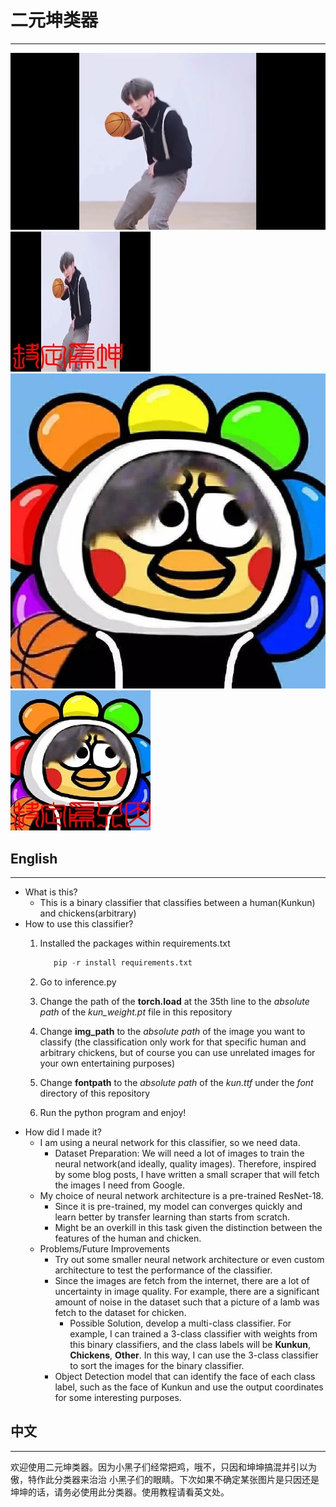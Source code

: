 # 二元坤类器
---


![kun](kun.jpg)
![kun_classify](kun_predict.jpg)
![zhiyin](zhiyin.jpg)
![zhiyin](zhiyin_predict.jpg)


## English
---

- What is this?
    - This is a binary classifier that classifies between a human(Kunkun) and chickens(arbitrary)
- How to use this classifier?
    1. Installed the packages within requirements.txt
        ```python
           pip -r install requirements.txt
        ```
    2. Go to inference.py
    3. Change the path of the **torch.load** at the 35th line to the *absolute path* of the *kun_weight.pt* file in this repository
    4. Change **img_path** to the *absolute path* of the image you want to classify (the classification only work for that specific human and arbitrary chickens, but of course you can use unrelated images for your own entertaining purposes)

    5. Change **fontpath** to the *absolute path* of the *kun.ttf* under the *font* directory of this repository
    6. Run the python program and enjoy!
- How did I made it?
    - I am using a neural network for this classifier, so we need data.
        - Dataset Preparation: We will need a lot of images to train the neural network(and ideally, quality images). Therefore, inspired by some blog posts, I have written a small scraper that will fetch the images I need from Google.
    - My choice of neural network architecture is a pre-trained ResNet-18.
        - Since it is pre-trained, my model can converges quickly and learn better by transfer learning than starts from scratch.
        - Might be an overkill in this task given the distinction between the features of the human and chicken.
    - Problems/Future Improvements
        - Try out some smaller neural network architecture or even custom architecture to test the performance of the classifier. 
        - Since the images are fetch from the internet, there are a lot of uncertainty in image quality. For example, there are a significant amount of noise in the dataset such that a picture of a lamb was fetch to the dataset for chicken.
            - Possible Solution, develop a multi-class classifier. For example, I can trained a 3-class classifier with weights from this binary classifiers, and the class labels will be **Kunkun**, **Chickens**, **Other**. In this way, I can use the 3-class classifier to sort the images for the binary classifier.
        - Object Detection model that can identify the face of each class label, such as the face of Kunkun and use the output coordinates for some interesting purposes.

## 中文
---
欢迎使用二元坤类器。因为小黑子们经常把鸡，哦不，只因和坤坤搞混并引以为傲，特作此分类器来治治
小黑子们的眼睛。下次如果不确定某张图片是只因还是坤坤的话，请务必使用此分类器。使用教程请看英文处。